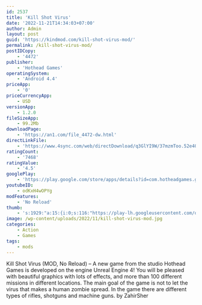 ```yaml
---
id: 2537
title: 'Kill Shot Virus'
date: '2022-11-21T14:34:03+07:00'
author: Admin
layout: post
guid: 'https://kindmod.com/kill-shot-virus-mod/'
permalink: /kill-shot-virus-mod/
postIDCopy:
    - '4472'
publisher:
    - 'Hothead Games'
operatingSystem:
    - 'Android 4.4'
priceApp:
    - '0'
priceCurrencyApp:
    - USD
versionApp:
    - 1.2.0
fileSizeApp:
    - 99.2Mb
downloadPage:
    - 'https://an1.com/file_4472-dw.html'
directLinkFile:
    - 'https://www.4sync.com/web/directDownload/q3GlYI9W/37mzmToo.52e400c5f4ca38694687c51375a96bd3'
ratingCount:
    - '7468'
ratingValue:
    - '4.5'
googlePlay:
    - 'https://play.google.com/store/apps/details?id=com.hotheadgames.google.free.zombie'
youtubeID:
    - odKxH4wOPYg
modFeatures:
    - 'No Reload'
thumb:
    - 's:1929:"a:15:{i:0;s:116:"https://play-lh.googleusercontent.com/ogoMumwOiPZ0SvX563kCrhlH8okvY5KEsu2X7lWhyURPMK_7BRxQvI77v0yE59WmDjhy=w526-h296";i:1;s:115:"https://play-lh.googleusercontent.com/zzgLuOav-R6vEJ0aGAEICEpStwUOgT63pBE_JThA98bRqGrCL0F-eheq_-ot8Y0qOxs=w526-h296";i:2;s:114:"https://play-lh.googleusercontent.com/UXvoWPAVCwEigV3CR51KzfiddV6l5059C1zlWJwvw_BiNbljJCcaCaX0P2lT05wcSA=w526-h296";i:3;s:115:"https://play-lh.googleusercontent.com/zgHKDZwfqhUDDNs8JArnPuJatU5afsOCfL-m64OCH3CKGbvs4JSW87gAz55HOq6qC1w=w526-h296";i:4;s:116:"https://play-lh.googleusercontent.com/2lm_i5lJNHj6K-JiFlIqJj-MJqcMaOeSHCJqIqZmwm154bJ8gqK-w8D7pQcVrt1O0QW8=w526-h296";i:5;s:115:"https://play-lh.googleusercontent.com/xQvbM4_GWlTCKNqTaY9ewBnz5BwcO8Qc9VlDihXo_Uw43-Hk0NCYLF_zf2vFVi4x3iI=w526-h296";i:6;s:115:"https://play-lh.googleusercontent.com/5h2K9wBF3Uy-cRVOkxEjYK8mKsvflCDeV26lqh-8wt79Af7AjGY6l3zykw94NAjPhEs=w526-h296";i:7;s:114:"https://play-lh.googleusercontent.com/u-W3U93RIHz32XD6sbOSCvpdvT7SQ6JxUriplf0Ni7980rT6t2Pi4i2B21MRQxlYcA=w526-h296";i:8;s:115:"https://play-lh.googleusercontent.com/KVKKKgivUZJ0Xkw2SPQO8iIMuChWS1RSZOTHZ5pPTXXhsgn4gP-OWPrPkQDn26VUTPE=w526-h296";i:9;s:116:"https://play-lh.googleusercontent.com/jh8X7TqHwwQRZGtbmopqAwVQhmShQeLggWpSSO0rk4eQfPatRP4w9cdLMSfC3pc693bq=w526-h296";i:10;s:114:"https://play-lh.googleusercontent.com/U4be2h-Sm_wDljnKtYriy7SpAyczR1sGDGii7PEIMgI29WSqxNYDntbMmY-_5wZA0Q=w526-h296";i:11;s:115:"https://play-lh.googleusercontent.com/lRXTWNJb_Gz0c2m6RFA2VOuNIHzOmzLpTzohihOEkV-eop1ZD1U-rjGN9HDErwboVy4=w526-h296";i:12;s:114:"https://play-lh.googleusercontent.com/sJuocULJSR48R5KtFqaDt_AAp7hAFyI60Cfz15yS-hxx9JhG1AjFITBh_tW1EwPD4A=w526-h296";i:13;s:114:"https://play-lh.googleusercontent.com/x2zvRVu5xG8kJbGr6aNWLvKQIaeHUkE6zIW6AiFcCI6kX1XHIwcsLlmqLeXjD-dASQ=w526-h296";i:14;s:114:"https://play-lh.googleusercontent.com/__-j0eo8G8yVhJ4cynAZ3xzugnnDY5KgDRdEEQtSCvdWk7Tb3XCsteXH1Qrk4RAZFg=w526-h296";}";'
image: /wp-content/uploads/2022/11/kill-shot-virus-mod.jpg
categories:
    - Action
    - Games
tags:
    - mods
---
```


Kill Shot Virus (MOD, No Reload) – A new game from the studio Hothead Games is developed on the engine Unreal Engine 4! You will be pleased with beautiful graphics with lots of effects, and more than 100 different missions in different locations. The main goal of the game is not to let the virus that makes a human zombie spread. In the game there are different types of rifles, shotguns and machine guns. by ZahirSher